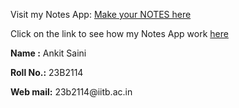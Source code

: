 <p>Visit my Notes App: <a href ="https://ankittkarodiya.github.io/Ls-web-assignment-2/" target="_blank">  Make your NOTES here</a></p>
<p>Click on the link to see how my Notes App work <a href="[https://github.com/user-attachments/assets/1bae27b3-7c2e-4d7b-8372-3f013b1eeba5](https://github.com/user-attachments/assets/1c078da9-4dc7-4860-9568-8e16fbd45a8d)">here</a> </p>
<p><b> Name :</b> Ankit Saini</p>
<p><b>Roll No.:</b> 23B2114</p>
<p><b>Web mail:</b> 23b2114@iitb.ac.in</p>

